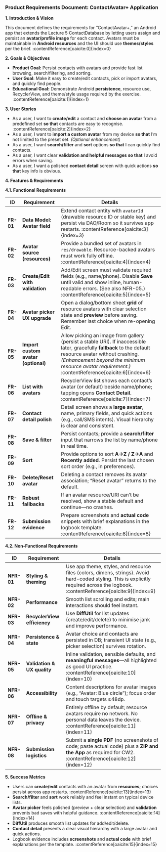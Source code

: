 ### **Product Requirements Document: ContactAvatar+ Application**

**1. Introduction & Vision**

This document defines the requirements for “ContactAvatar+,” an Android app that extends the Lecture 5 ContactDatabase by letting users assign and persist an **avatar/profile image** for each contact. Avatars must be maintainable in **Android resources** and the UI should use **themes/styles** per the brief. :contentReference[oaicite:0]{index=0}

**2. Goals & Objectives**

* **Product Goal:** Persist contacts with avatars and provide fast list browsing, search/filtering, and sorting.
* **User Goal:** Make it easy to create/edit contacts, pick or import avatars, and quickly find people.
* **Educational Goal:** Demonstrate Android **persistence**, resource use, RecyclerView, and theme/style usage required by the exercise. :contentReference[oaicite:1]{index=1}

**3. User Stories**

* As a user, I want to **create/edit** a contact and **choose an avatar** from a predefined set **so that** contacts are easy to recognise. :contentReference[oaicite:2]{index=2}  
* As a user, I want to **import a custom avatar** from my device **so that** I’m not limited to the preset set. *(Optional enhancement)*  
* As a user, I want **search/filter** and **sort** options **so that** I can quickly find contacts.  
* As a user, I want clear **validation and helpful messages** **so that** I avoid errors when saving.  
* As a user, I want a polished **contact detail** screen with quick actions **so that** key info is obvious.

**4. Features & Requirements**

**4.1. Functional Requirements**

| ID | Requirement | Details |
|---|---|---|
| **FR-01** | **Data Model: Avatar field** | Extend contact entity with `avatarId` (drawable resource ID or stable key) and persist via DAO/Room so it survives app restarts. :contentReference[oaicite:3]{index=3} |
| **FR-02** | **Avatar source (resources)** | Provide a bundled set of avatars in `res/drawable`. Resource-backed avatars must work fully offline. :contentReference[oaicite:4]{index=4} |
| **FR-03** | **Create/Edit with validation** | Add/Edit screen must validate required fields (e.g., name/phone). Disable **Save** until valid and show inline, human-readable errors. (See also NFR-05.) :contentReference[oaicite:5]{index=5} |
| **FR-04** | **Avatar picker UX upgrade** | Open a dialog/bottom sheet **grid** of resource avatars with clear selection state and **preview** before saving. Remember last choice when re-opening Edit. |
| **FR-05** | **Import custom avatar (optional)** | Allow picking an image from gallery (persist a stable URI). If inaccessible later, gracefully **fallback** to the default resource avatar without crashing. *(Enhancement beyond the minimum resource avatar requirement.)* :contentReference[oaicite:6]{index=6} |
| **FR-06** | **List with avatars** | RecyclerView list shows each contact’s avatar (or default) beside name/phone; tapping opens **Contact Detail**. :contentReference[oaicite:7]{index=7} |
| **FR-07** | **Contact detail polish** | Detail screen shows a **large avatar**, name, primary fields, and quick actions (e.g., call/SMS intents). Visual hierarchy is clear and consistent. |
| **FR-08** | **Save & filter** | Persist contacts; provide a **search/filter** input that narrows the list by name/phone in real time. |
| **FR-09** | **Sort** | Provide options to sort **A→Z / Z→A** and **Recently added**. Persist the last chosen sort order (e.g., in preferences). |
| **FR-10** | **Delete/Reset avatar** | Deleting a contact removes its avatar association; “Reset avatar” returns to the default. |
| **FR-11** | **Robust fallbacks** | If an avatar resource/URI can’t be resolved, show a stable default and continue—no crashes. |
| **FR-12** | **Submission evidence** | Prepare screenshots and **actual code** snippets with brief explanations in the logbook template. :contentReference[oaicite:8]{index=8}

**4.2. Non-Functional Requirements**

| ID | Requirement | Details |
|---|---|---|
| **NFR-01** | **Styling & theming** | Use app theme, styles, and resource files (colors, dimens, strings). Avoid hard-coded styling. This is explicitly required across the logbook. :contentReference[oaicite:9]{index=9} |
| **NFR-02** | **Performance** | Smooth list scrolling and edits; main interactions should feel instant. |
| **NFR-03** | **RecyclerView efficiency** | Use **DiffUtil** for list updates (create/edit/delete) to minimise jank and improve performance. |
| **NFR-04** | **Persistence & state** | Avatar choice and contacts are persisted in DB; transient UI state (e.g., picker selection) survives rotation. |
| **NFR-05** | **Validation & UX quality** | Inline validation, sensible defaults, and **meaningful messages**—all highlighted as good UI practice. :contentReference[oaicite:10]{index=10} |
| **NFR-06** | **Accessibility** | Content descriptions for avatar images (e.g., “Avatar: Blue circle”); focus order and touch targets ≥48dp. |
| **NFR-07** | **Offline & privacy** | Entirely offline by default; resource avatars require no network. No personal data leaves the device. :contentReference[oaicite:11]{index=11} |
| **NFR-08** | **Submission logistics** | Submit a **single PDF** (no screenshots of code; paste actual code) plus a **ZIP and the App** as required for CW2. :contentReference[oaicite:12]{index=12}

**5. Success Metrics**

* Users can **create/edit** contacts with an avatar from **resources**; choices persist across app restarts. :contentReference[oaicite:13]{index=13}  
* **Search/filter** and **sort** work reliably and feel instant on typical device lists.  
* **Avatar picker** feels polished (preview + clear selection) and **validation** prevents bad saves with helpful guidance. :contentReference[oaicite:14]{index=14}  
* **DiffUtil** produces smooth list updates for add/edit/delete.  
* **Contact detail** presents a clear visual hierarchy with a large avatar and quick actions.  
* Logbook evidence includes **screenshots** and **actual code** with brief explanations per the template. :contentReference[oaicite:15]{index=15}
